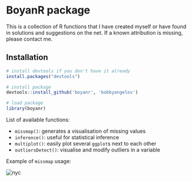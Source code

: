 # BoyanR package

This is a collection of R functions that I have created myself or have found in solutions and suggestions on the net. If a known attribution is missing, please contact me.

## Installation

```r
# install devtools if you don't have it already
install.packages("devtools")

# install package
devtools::install_github('boyanr', 'bobbyangelov')

# load package
library(boyanr)
```

List of available functions:

* `missmap()`: generates a visualisation of missing values
* `inference()`: useful for statistical inference 
* `multiplot()`: easily plot several `ggplot`s next to each other
* `outliersDetect()`: visualise and modify outliers in a variable 

Example of `missmap` usage:

![nyc](http://i64.tinypic.com/20rjtz9.png)
